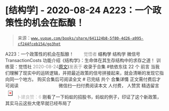 # [结构学] - 2020-08-24 A223：一个政策性的机会在酝酿！

> 来源：[`www.yuque.com/books/share/641124b8-5f80-4d26-a995-cf244fceb154/go3hqt`](https://www.yuque.com/books/share/641124b8-5f80-4d26-a995-cf244fceb154/go3hqt)

<ne-p id="520f42f3293818f927861ebbd5b15da4_p_0" data-lake-id="520f42f3293818f927861ebbd5b15da4_p_0"><ne-text id="u4811cb25" style="color: rgb(51, 51, 51);">A223：一个政策性的机会在酝酿！</ne-text></ne-p> <ne-p id="5f1391d604d0a530e48ed4a8e88fb2e1" data-lake-id="5f1391d604d0a530e48ed4a8e88fb2e1"><ne-text id="uec7fd83c" ne-fontsize="12" style="color: rgb(255, 255, 255);">原创</ne-text><ne-text id="u2abbd7e7" style="color: rgb(140, 140, 140);">觉悟者</ne-text> <ne-text id="u7cb7c192" ne-fontsize="14">结构学</ne-text></ne-p> <ne-p id="07167ff78c8f3698f71c77efc442fbc1" data-lake-id="07167ff78c8f3698f71c77efc442fbc1"><ne-text id="u4de8f904" ne-fontsize="14" ne-bold="true" style="color: rgb(51, 51, 51);">结构学</ne-text></ne-p> <ne-p id="301d306683fa3d77489998ed0b6aab5b" data-lake-id="301d306683fa3d77489998ed0b6aab5b"><ne-text id="ua12f7f56" ne-fontsize="14" style="color: rgb(51, 51, 51);">微信号</ne-text><ne-text id="ube04dad1" ne-fontsize="14" style="color: rgb(51, 51, 51);">TransactionCosts</ne-text></ne-p> <ne-p id="88b58a389f81fb3acb8cdf2602f300b7" data-lake-id="88b58a389f81fb3acb8cdf2602f300b7"><ne-text id="u702d7909" ne-fontsize="14" style="color: rgb(51, 51, 51);">功能介绍</ne-text><ne-text id="ud46c8a38" ne-fontsize="14" style="color: rgb(51, 51, 51);">《结构学》：生命体在其生存结构中的求存之道！ 训练营：觉悟社</ne-text></ne-p> <ne-p id="70fb3eff5b714356a061f27d6770567d" data-lake-id="70fb3eff5b714356a061f27d6770567d"><ne-text id="u494b92d3" style="color: rgb(140, 140, 140);">2020-08-24</ne-text>[<ne-text id="u7e26ec35" ne-fontsize="14">原文</ne-text>](https://mp.weixin.qq.com/s?__biz=MzIzMDYwOTM0Mg==&mid=2247484447&idx=1&sn=3452be12c7ec2ec1af7ca430f2535d0e&chksm=e8b19ccedfc615d8b07e91f93f7ac2d8f2d4276f44015d4506b63b7b27d8f9df7648b4321ddb#rd))<ne-text id="u9c6cc018" ne-fontsize="14" style="color: rgb(140, 140, 140);">发表于</ne-text></ne-p> <ne-p id="130f588f550d7c3cd1317e9af1d2de21" data-lake-id="130f588f550d7c3cd1317e9af1d2de21"><ne-text id="ud979c48a" style="color: rgb(51, 51, 51);">收录于合集 #依依东往 22 个</ne-text></ne-p> <ne-p id="d6a60950931b623f63411e9a746aa15d" data-lake-id="d6a60950931b623f63411e9a746aa15d"><ne-text id="uedcf199d" style="color: rgb(51, 51, 51);">前言</ne-text></ne-p> <ne-p id="6565afb4b18e6cfd08fe71ed273fb1ff" data-lake-id="6565afb4b18e6cfd08fe71ed273fb1ff"><ne-text id="u5ed8c09f" style="color: rgb(51, 51, 51);">当我们理解了现实中的运转逻辑，并把最近政策的信号拼接起来，就会清晰的发现它指向同一个地方。</ne-text></ne-p> <ne-p id="dd6be10f4d41deb1077e60371272cecc" data-lake-id="dd6be10f4d41deb1077e60371272cecc" ne-alignment="center"><ne-text id="u7437e216" style="color: rgb(51, 51, 51);">购买合集后可阅读全文</ne-text></ne-p> <ne-p id="f2bbb0e10c7643915b082810b1b7518d" data-lake-id="f2bbb0e10c7643915b082810b1b7518d" ne-alignment="center"><ne-text id="ucb739c2f" style="color: rgb(51, 51, 51);">#</ne-text></ne-p> <ne-p id="a3c7711d59a4382c7df630807ae43a99" data-lake-id="a3c7711d59a4382c7df630807ae43a99" ne-alignment="center"><ne-text id="u5dad9f7c" style="color: rgb(51, 51, 51);">已完结 共个</ne-text></ne-p> <ne-p id="e6e1958292bda335f56a912dbc6fb69b" data-lake-id="e6e1958292bda335f56a912dbc6fb69b" ne-alignment="center"><ne-text id="ue77beb39" ne-fontsize="16">合集详情</ne-text></ne-p> <ne-p id="bb16bccc22460c82bb29015725fd847f" data-lake-id="bb16bccc22460c82bb29015725fd847f" ne-alignment="center"><ne-text id="u94fb32ff" style="color: rgb(51, 51, 51);">正文需付费后才可阅读</ne-text></ne-p> <ne-p id="bed0e4c2b85543fb604a752a66b6fb94" data-lake-id="bed0e4c2b85543fb604a752a66b6fb94" ne-alignment="center"><ne-text id="u01cad622" style="color: rgb(255, 255, 255);">加载中</ne-text></ne-p> <ne-p id="1e88f0655d206602282bd099a4df4b8f" data-lake-id="1e88f0655d206602282bd099a4df4b8f" ne-alignment="center"><ne-text id="u8f502646" style="color: rgb(255, 255, 255);"> 微信豆购买</ne-text></ne-p> <ne-p id="923b7aef2a8f7303f8416f8643e97153" data-lake-id="923b7aef2a8f7303f8416f8643e97153" ne-alignment="center"><ne-text id="u55af6b8f" style="color: rgb(51, 51, 51);">微信扫一扫付费阅读本文</ne-text></ne-p> <ne-p id="cd70d3cc2d150adfb204dfca94c6b990" data-lake-id="cd70d3cc2d150adfb204dfca94c6b990" ne-alignment="center"><ne-text id="u758619ca" ne-fontsize="13" style="color: rgb(51, 51, 51);">人付费， 人赞赏</ne-text></ne-p> <ne-h3 id="IHmZj" data-lake-id="IHmZj"><ne-heading-ext><ne-heading-anchor></ne-heading-anchor><ne-heading-fold></ne-heading-fold></ne-heading-ext><ne-heading-content><ne-text id="u7ed24454" ne-fontsize="16" style="color: rgb(51, 51, 51);">精选留言</ne-text></ne-heading-content></ne-h3> <ne-p id="bc57cc1a553b7826d912917debecce92" data-lake-id="bc57cc1a553b7826d912917debecce92"><ne-card data-card-name="image" data-card-type="inline" id="UG007" data-event-boundary="card" style="color: rgb(51, 51, 51);">![](img/014475fe03139ad02464c2ea15b54f81.png)  <ne-p id="70816a81c43cd00516d9160b6ae1c8fc" data-lake-id="70816a81c43cd00516d9160b6ae1c8fc"><ne-text id="u2d2a2410" style="color: rgb(179, 179, 179);">卜建良赞：6</ne-text></ne-p> <ne-p id="1a87ea6dffd65564e6f6846389781429" data-lake-id="1a87ea6dffd65564e6f6846389781429"><ne-text id="u71e9f438" style="color: rgb(51, 51, 51);">刚看了一下蚂蚁的招股书，蚂蚁的例子，印证了这个新政策，其实马云这些大佬早就已经布局了</ne-text></ne-p></ne-card></ne-p>